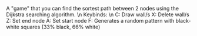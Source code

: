 A "game" that you can find the sortest path between 2 nodes using the Dijkstra searching algorithm. \n
Keybinds: \n
C: Draw wall/s
X: Delete wall/s
Z: Set end node
A: Set start node
F: Generates a random pattern with black-white squares (33% black, 66% white)

